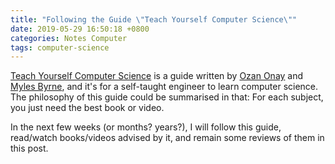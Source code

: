 ```yaml
---
title: "Following the Guide \"Teach Yourself Computer Science\""
date: 2019-05-29 16:50:18 +0800
categories: Notes Computer
tags: computer-science
---
```


[Teach Yourself Computer Science](https://teachyourselfcs.com/) is a guide written by [Ozan Onay](https://twitter.com/oznova_) and [Myles Byrne](https://twitter.com/quackingduck), and it's for a self-taught engineer to learn computer science. The philosophy of this guide could be summarised in that: For each subject, you just need the best book or video.

In the next few weeks (or months? years?), I will follow this guide, read/watch books/videos advised by it, and remain some reviews of them in this post.
